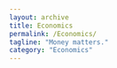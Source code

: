 ```yaml
---
layout: archive
title: Economics
permalink: /Economics/
tagline: "Money matters."
category: "Economics"
---
```

